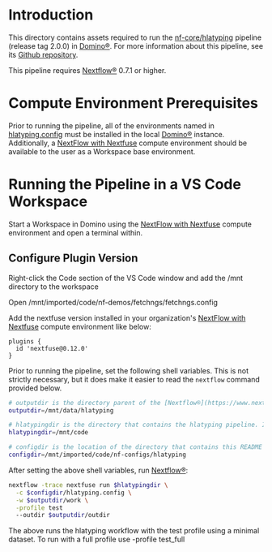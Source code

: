 # Introduction
This directory contains assets required to run the [nf-core/hlatyping](https://github.com/nf-core/hlatyping) pipeline (release tag 2.0.0) in [Domino®](https://domino.ai/). For more information about this pipeline, see its [Github repository](https://github.com/nf-core/hlatyping).

This pipeline requires [Nextflow®](https://www.nextflow.io/) 0.7.1 or higher.

# Compute Environment Prerequisites
Prior to running the pipeline, all of the environments named in [hlatyping.config](./hlatyping.config) must be installed in the local [Domino®](https://domino.ai/) instance.
Additionally, a [NextFlow with Nextfuse](https://ksmpartners.atlassian.net/wiki/spaces/Nextfuse/pages/2870804483/Installing+Nextfuse#Installing-into-an-Existing-Compute-Environment) compute environment should be available to the user as a Workspace base environment. 

# Running the Pipeline in a VS Code Workspace
Start a Workspace in Domino using the [NextFlow with Nextfuse](https://ksmpartners.atlassian.net/wiki/spaces/Nextfuse/pages/2870804483/Installing+Nextfuse#Installing-into-an-Existing-Compute-Environment) compute environment and open a terminal within.

## Configure Plugin Version

Right-click the Code section of the VS Code window and add the /mnt directory to the workspace

Open /mnt/imported/code/nf-demos/fetchngs/fetchngs.config

Add the nextfuse version installed in your organization's [NextFlow with Nextfuse](https://ksmpartners.atlassian.net/wiki/spaces/Nextfuse/pages/2870804483/Installing+Nextfuse#Installing-into-an-Existing-Compute-Environment) compute environment like below:
```
plugins {
  id 'nextfuse@0.12.0'
}
```

Prior to running the pipeline, set the following shell variables. This is not strictly necessary, but it does make it easier to read the `nextflow` command provided below.
```bash
# outputdir is the directory parent of the [Nextflow®](https://www.nextflow.io/) work directory. It must be in shared storage, such as a [Domino®](https://domino.ai/) dataset directory or an external data volume.
outputdir=/mnt/data/hlatyping

# hlatypingdir is the directory that contains the hlatyping pipeline. If this is not available locally, it can be loaded directly from the web by specifying hlatypingdir=nf-core/hlatyping
hlatypingdir=/mnt/code

# configdir is the location of the directory that contains this README
configdir=/mnt/imported/code/nf-configs/hlatyping
```
After setting the above shell variables, run [Nextflow®](https://www.nextflow.io/):
```bash
nextflow -trace nextfuse run $hlatypingdir \
  -c $configdir/hlatyping.config \
  -w $outputdir/work \
  -profile test
  --outdir $outputdir/outdir
```
The above runs the hlatyping workflow with the test profile using a minimal dataset. To run with a full profile use -profile test_full

